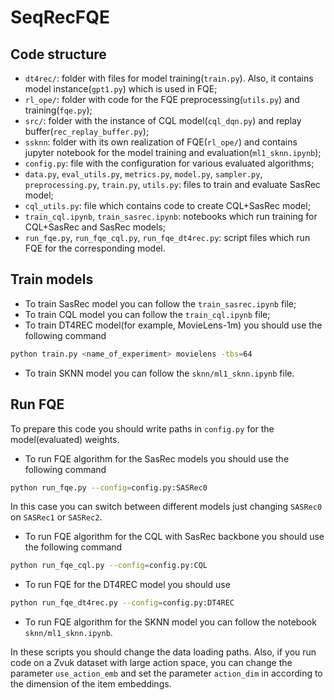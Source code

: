 # SeqRecFQE

## Code structure

- `dt4rec/`: folder with files for model training(`train.py`). Also, it contains model instance(`gpt1.py`) which is used in FQE;
- `rl_ope/`: folder with code for the FQE preprocessing(`utils.py`) and training(`fqe.py`);
- `src/`: folder with the instance of CQL model(`cql_dqn.py`) and replay buffer(`rec_replay_buffer.py`);
- `ssknn`: folder with its own realization of FQE(`rl_ope/`) and contains jupyter notebook for the model training and evaluation(`ml1_sknn.ipynb`);
- `config.py`: file with the configuration for various evaluated algorithms;
- `data.py`, `eval_utils.py`, `metrics.py`, `model.py`, `sampler.py`, `preprocessing.py`, `train.py`, `utils.py`: files to train and evaluate SasRec model;
- `cql_utils.py`: file which contains code to create CQL+SasRec model;
- `train_cql.ipynb`, `train_sasrec.ipynb`: notebooks which run training for CQL+SasRec and SasRec models;
- `run_fqe.py`, `run_fqe_cql.py`, `run_fqe_dt4rec.py`: script files which run FQE for the corresponding model.


## Train models
- To train SasRec model you can follow the `train_sasrec.ipynb` file;
- To train CQL model you can follow the `train_cql.ipynb` file;
- To train DT4REC model(for example, MovieLens-1m) you should use the following command
```bash
python train.py <name_of_experiment> movielens -tbs=64
```
- To train SKNN model you can follow the `sknn/ml1_sknn.ipynb` file.

## Run FQE
To prepare this code you should write paths in `config.py` for the model(evaluated) weights.

- To run FQE algorithm for the SasRec models you should use the following command
```bash
python run_fqe.py --config=config.py:SASRec0
```
In this case you can switch between different models just changing `SASRec0` on `SASRec1` or `SASRec2`.
- To run FQE algorithm for the CQL with SasRec backbone you should use the following command
```bash
python run_fqe_cql.py --config=config.py:CQL
```
- To run FQE for the DT4REC model you should use
```bash
python run_fqe_dt4rec.py --config=config.py:DT4REC
```
- To run FQE algorithm for the SKNN model you can follow the notebook `sknn/ml1_sknn.ipynb`.

In these scripts you should change the data loading paths. Also, if you run code on a Zvuk dataset with large action space, you can change the parameter `use_action_emb` and set the parameter `action_dim` in according to the dimension of the item embeddings.